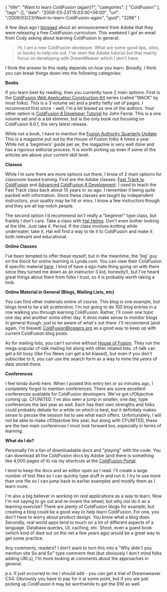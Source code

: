 {
	"title": "Want to learn ColdFusion (again)?",
	"categories": [
		"ColdFusion"
	],
	"tags": [],
	"date": "2009-03-23T15:03:00+06:00",
	"url": "/2009/03/23/Want-to-learn-ColdFusion-again",
	"guid": "3286"
}

A few days ago I <a href="http://www.raymondcamden.com/index.cfm/2009/3/18/Want-to-learn-ColdFusion">blogged</a> about an announcement from Adobe that they were releasing a free ColdFusion curriculum. This weekend I got an email from Cody asking about learning ColdFusion in general:

<blockquote>
<p>
Hi, I am a new ColdFusion developer. What are some good tips, sites, or books to help me out. I've seen the Adobe tutorial but that mainly focus on developing with DreamWeaver which I don't have.
</p>
</blockquote>

I think the answer to this really depends on <i>how</i> you learn. Broadly, I think you can break things down into the following categories:
<!--more-->
<b>Books</b>

If you learn best by reading, then you currently have 2 main options. First is the <a href="http://www.amazon.com/Adobe-ColdFusion-Web-Application-Construction/dp/032151548X/ref=pd_bbs_sr_2?ie=UTF8&s=books&qid=1237832648&sr=8-2">ColdFusion Web Application Construction Kit</a> series (called "WACK" by most folks). This is a 3 volume set and a pretty hefty set of pages. I recommend first since - well, I'm a bit biased as one of the authors. Your other option is <a href="http://www.amazon.com/ColdFusion-Developer-Tutorial-John-Farrar/dp/1847194125/ref=sr_1_4?ie=UTF8&s=books&qid=1237832692&sr=1-4">ColdFusion 8 Developer Tutorial</a> by John Farrar. This is a one volume set and is a bit slimmer, but is the only book out focusing on ColdFusion 8.0.1, the very latest release.

While not a book, I have to mention the <a href="http://www.fusionauthority.com/">Fusion Authority Quarterly Update</a>. This is a magazine put out by the House of Fusion folks 4 times a year. While not a 'beginners' guide per se, the magazine is very well done and has a rigorous editorial process. It is worth picking up even if some of the articles are above your current skill level.

<b>Classes</b>

While I'm sure there are more options out there, I know of 2 main options for classroom based training. First are the Adobe classes: <a href="http://www.adobe.com/support/training/instructor_led_curriculum/fast_track_cf8.html">Fast Track to ColdFusion</a> and <a href="http://www.adobe.com/support/training/instructor_led_curriculum/acfd_8.html">Advanced ColdFusion 8 Development</a>. I used to teach the Fast Track class back about 10 years or so ago. I remember it being quite packed with information. Since these classes are taught by independent instructors, your quality may be hit or miss. I know a few instructors though and they are all top notch people. 

The second option I'd recommend isn't really a "beginner" type class, but frankly I don't care. Take a class with <a href="http://www.halhelms.com/training.cfm">Hal Helms</a>. Don't even bother looking at the title. Just take it. Period. If the class involves knitting while underwater, take it. Hal will find a way to tie it to ColdFusion and make it both relevant and educational. 

<b>Online Classes</b>

I've been tempted to offer these myself, but in the meantime, the 'big' guy on the block for online learning is Lynda.com. You can view their ColdFusion 8 specific material <a href="http://www.lynda.com/home/ViewCourses.aspx?lpk0=274">here</a>. I kind of have a ego-hate thing going on with them since they turned me down as an instructor (I kid, honestly!), but I've heard great things about them from folks I trust, so it is probably worth taking a look.

<b>Online Material in General (Blogs, Mailing Lists, etc)</b>

You can find other materials online of course. This blog is one example, but blogs tend to be a bit scattershot. I'm not going to do 100 blog entries in a row walking you through learning ColdFusion. Rather, I'll cover one topic one day and another some other day. It <i>does</i> make sense to monitor blogs in general though, just to be aware of what's out there. I'll recommend (and again, I'm biased) <a href="http://www.coldfusionbloggers.org">ColdFusionBloggers.org</a> as a good way to keep up with current ColdFusion blog posts. 

As for mailing lists, you can't survive without <a href="http://www.houseoffusion.com">House of Fusion</a>. They run the mega-popular cf-talk mailing list along with other related lists. cf-talk can get a bit busy (like Fox News can get a bit biased), but even if you don't subscribe to it, you can use the search form as a way to mine the <i>years</i> of data stored there.

<b>Conferences</b>

I feel kinda dumb here. When I posted this entry ten or so minutes ago, I completely forgot to mention conferences. There are some excellent conferences available for ColdFusion developers. We've got cfObjective coming up. CFUNITED. I've also seen a jump in smaller, one day, type conferences the last year as well. Each has their own strengths and folks could probably debate for a while on which is best, but it definitely makes sense to peruse the session list to see what each offers. Unfortunately, I will not be able to make cfObjective this year, but along with CFUNITED, these are the two main conferences I most look forward too, especially in terms of learning. 

<b>What do I do?</b>

Personally I'm a fan of downloadable docs and "playing" with the code. You can download all the ColdFusion docs by Adobe (and there is something like 4,000 pages of it) via my shortcuts at the <a href="http://www.coldfusionportal.org/">ColdFusion Portal</a>. 

I tend to keep the docs and an editor open as I read. I'll create a large number of test files so I can quickly type stuff in and run it. I try to use more than one file so I can jump back to earlier examples and modify them as I learn more. 

I'm also a big believer in working on <i>real</i> applications as a way to learn. Now I'm not saying to go out and re-invent the wheel, but why <i>not</i> do it as a learning exercise? There are plenty of ColdFusion blogs for example, but creating a blog could be a good way to help learn ColdFusion. For one, you don't have to worry about product design. You know what a blog does. Secondly, real world apps tend to touch on a lot of different aspects of a language. Database queries, UI, caching, etc. Shoot, even a guest book (which kind of died out on the net a few years ago) would be a great way to get some practice.

Any comments, readers? I don't want to turn this into a "Why didn't you mention site So and So" type comment-fest (but obviously I don't mind folks adding URLs), I'm more looking at comments about the approaches in general.

p.s. It just occurred to me I should add - you <i>can</i> get a trial of Dreamweaver CS4. Obviously you have to pay for it at some point, but if you are just picking up ColdFusion it may be worthwhile to get the DW as well.